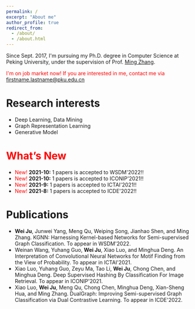 ```yaml
---
permalink: /
excerpt: "About me"
author_profile: true
redirect_from: 
  - /about/
  - /about.html
---
```


Since Sept. 2017, I'm pursuing my Ph.D. degree in Computer Science at Peking University, under the supervision of Prof. [Ming Zhang](http://net.pku.edu.cn/dlib/mzhang/). 
<!-- I have also been closely working with Prof. [Jian Tang](https://jian-tang.com/), who is my supervior at [Mila](https://mila.quebec/en/) during Sept. 2018 - Sept. 2019. -->

<span style="color:red">I'm on job market now! If you are interested in me, contact me via firstname.lastname@pku.edu.cn</span>

Research interests
======
* Deep Learning, Data Mining
* Graph Representation Learning
* Generative Model

<span style="color:red">What’s New</span>
=====
* <span style="color:red">New!</span> **2021-10:** 1 papers is accepted to WSDM'2022!!
* <span style="color:red">New!</span> **2021-10:** 1 papers is accepted to ICONIP'2021!!
* <span style="color:red">New!</span> **2021-9:** 1 papers is accepted to ICTAI'2021!!
* <span style="color:red">New!</span> **2021-8:** 1 papers is accepted to ICDE'2022!!

Publications
=====
* **Wei Ju**, Junwei Yang, Meng Qu, Weiping Song, Jianhao Shen, and Ming Zhang. KGNN: Harnessing Kernel-based Networks for Semi-supervised Graph Classification. To appear in WSDM'2022.
* Weinan Wang, Yuhang Guo, **Wei Ju**, Xiao Luo, and Minghua Deng. An Interpretation of Convolutional Neural Networks for Motif Finding from the View of Probability. To appear in ICTAI'2021.
* Xiao Luo, Yuhang Guo, Zeyu Ma, Tao Li, **Wei Ju**, Chong Chen, and Minghua Deng. Deep Supervised Hashing By Classification For Image Retrieval. To appear in ICONIP'2021.
* Xiao Luo, **Wei Ju**, Meng Qu, Chong Chen, Minghua Deng, Xian-Sheng Hua, and Ming Zhang. DualGraph: Improving Semi-supervised Graph Classification via Dual Contrastive Learning. To appear in ICDE'2022.
